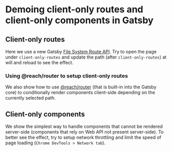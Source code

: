 # Demoing client-only routes and client-only components in Gatsby

## Client-only routes

Here we use a new Gatsby [File System Route API](https://www.gatsbyjs.com/docs/reference/routing/file-system-route-api/). Try to open the page under `client-only-routes` and update the path (after `client-only-routes`) at will and reload to see the effect.

### Using @reach/router to setup client-only routes

We also show how to use [@reach/router](https://www.gatsbyjs.com/docs/how-to/routing/client-only-routes-and-user-authentication/) (that is built-in into the Gatsby core) to conditionally render components client-side depending on the currently selected path.

## Client-only components

We show the simplest way to handle components that cannot be rendered server-side (components that rely on Web API not present server-side). To better see the effect, try to setup network throttling and limit the speed of page loading (`Chrome DevTools > Network tab`).

